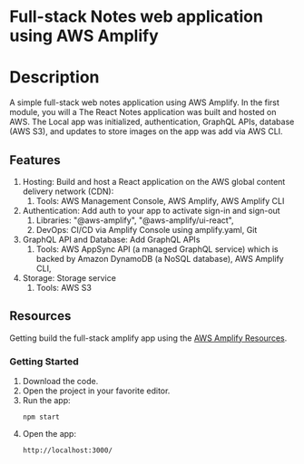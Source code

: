 # Full-stack Notes web application using AWS Amplify

# Description

A simple full-stack web notes application using AWS Amplify. In the first module, you will  a The React Notes application was built and hosted on AWS. The Local app was initialized, authentication, GraphQL APIs, database (AWS S3), and updates to store images on the app was add via AWS CLI.


## Features

1. Hosting: Build and host a React application on the AWS global content delivery network (CDN):
   1.  Tools: AWS Management Console, AWS Amplify, AWS Amplify CLI
2. Authentication: Add auth to your app to activate sign-in and sign-out
   1. Libraries: "@aws-amplify", "@aws-amplify/ui-react", 
   2. DevOps: CI/CD via Amplify Console using amplify.yaml, Git
3. GraphQL API and Database: Add GraphQL APIs
   1. Tools: AWS AppSync API (a managed GraphQL service) which is backed by Amazon DynamoDB (a NoSQL database), AWS Amplify CLI, 
4.  Storage: Storage service
    1.  Tools: AWS S3


## Resources

Getting build the full-stack amplify app using the [AWS Amplify Resources](https://aws.amazon.com/getting-started/hands-on/build-react-app-amplify-graphql/?ref=gsrchandson&id=updated).


### Getting Started

1. Download the code.
2. Open the project in your favorite editor.
3. Run the app:
    ```
    npm start
    ```
4. Open the app:
   ```
   http://localhost:3000/
   ```




